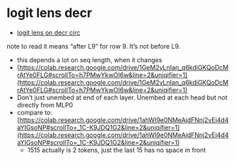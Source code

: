 # logit lens decr

- [logit lens on decr circ](https://colab.research.google.com/drive/1GeM2vLnIan_q6kdiGKQoDcMrAtYe0FLG#scrollTo=mA0oSvhtL7q7&line=1&uniqifier=1)

note to read it means “after L9” for row 9. It’s not before L9.

- this depends a lot on seq length, when it changes
- [https://colab.research.google.com/drive/1GeM2vLnIan_q6kdiGKQoDcMrAtYe0FLG#scrollTo=h7PMwYkwOI6w&line=2&uniqifier=1](https://colab.research.google.com/drive/1GeM2vLnIan_q6kdiGKQoDcMrAtYe0FLG#scrollTo=h7PMwYkwOI6w&line=2&uniqifier=1)
- Don’t just unembed at end of each layer. Unembed at each head but not directly from MLP0
- compare to: [https://colab.research.google.com/drive/1ahWI9e0NMeAjdFNnj2vEj4d4aYIGsoNP#scrollTo=_1C-K9JDQ1G2&line=2&uniqifier=1](https://colab.research.google.com/drive/1ahWI9e0NMeAjdFNnj2vEj4d4aYIGsoNP#scrollTo=_1C-K9JDQ1G2&line=2&uniqifier=1)
    - 1515 actually is 2 tokens, just the last 15 has no space in front